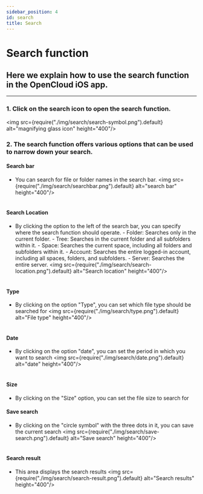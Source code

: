 ```yaml
---
sidebar_position: 4
id: search
title: Search
---
```


# Search function

## Here we explain how to use the search function in the OpenCloud iOS app.

---

### 1. Click on the search icon to open the search function.

<img src={require("./img/search/search-symbol.png").default} alt="magnifying glass icon" height="400"/>
<br/>

### 2. The search function offers various options that can be used to narrow down your search.

#### Search bar

- You can search for file or folder names in the search bar.
  <img src={require("./img/search/searchbar.png").default} alt="search bar" height="400"/>
  <br/><br/>

#### Search Location

- By clicking the option to the left of the search bar, you can specify where the search function should operate. - Folder: Searches only in the current folder. - Tree: Searches in the current folder and all subfolders within it. - Space: Searches the current space, including all folders and subfolders within it. - Account: Searches the entire logged-in account, including all spaces, folders, and subfolders. - Server: Searches the entire server.
  <img src={require("./img/search/search-location.png").default} alt="Search location" height="400"/>
  <br/><br/>

#### Type

- By clicking on the option "Type", you can set which file type should be searched for
  <img src={require("./img/search/type.png").default} alt="File type" height="400"/>
  <br/><br/>

#### Date

- By clicking on the option "date", you can set the period in which you want to search
  <img src={require("./img/search/date.png").default} alt="date" height="400"/>
  <br/><br/>

#### Size

- By clicking on the "Size" option, you can set the file size to search for

#### Save search

- By clicking on the "circle symbol" with the three dots in it, you can save the current search
  <img src={require("./img/search/save-search.png").default} alt="Save search" height="400"/>
  <br/><br/>

#### Search result

- This area displays the search results
  <img src={require("./img/search/search-result.png").default} alt="Search results" height="400"/>
  <br/><br/>
